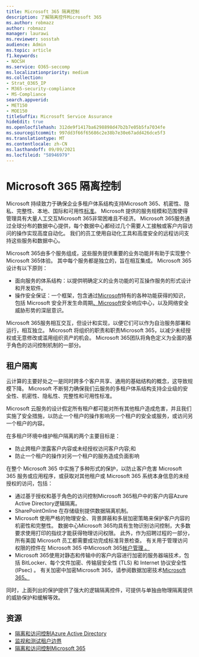 ```yaml
---
title: Microsoft 365 隔离控制
description: 了解隔离控件Microsoft 365
ms.author: robmazz
author: robmazz
manager: laurawi
ms.reviewer: sosstah
audience: Admin
ms.topic: article
f1.keywords:
- NOCSH
ms.service: O365-seccomp
ms.localizationpriority: medium
ms.collection:
- Strat_O365_IP
- M365-security-compliance
- MS-Compliance
search.appverid:
- MET150
- MOE150
titleSuffix: Microsoft Service Assurance
hideEdit: true
ms.openlocfilehash: 312de9f1417ba6298898d47b2b7e05b5fa7034fe
ms.sourcegitcommit: 997dd3f66f65686c2e38b7e30e67add426dce5f3
ms.translationtype: MT
ms.contentlocale: zh-CN
ms.lasthandoff: 09/09/2021
ms.locfileid: "58946979"
---
```

# <a name="microsoft-365-isolation-controls"></a>Microsoft 365 隔离控制

Microsoft 持续致力于确保企业多租户体系结构支持Microsoft 365、机密性、隐私、完整性、本地、国际和可用性[标准](https://www.microsoft.com/trust-center/compliance/compliance-overview)。 Microsoft 提供的服务规模和范围使得管理具有大量人工交互Microsoft 365非常困难且不经济。 Microsoft 365服务通过全球分布的数据中心提供，每个数据中心都经过几个需要人工接触或客户内容访问的操作实现高度自动化。 我们的员工使用自动化工具和高度安全的远程访问支持这些服务和数据中心。

Microsoft 365由多个服务组成，这些服务提供重要的业务功能并有助于实现整个Microsoft 365体验。 其中每个服务都是独立的，旨在相互集成。 Microsoft 365设计有以下原则：

- 面向服务的体系结构：以提供明确定义的业务功能的可互操作服务的形式设计和开发软件。
- [](https://www.microsoft.com/securityengineering/osa)操作安全保证：一个框架，包含通过[Microsoft](https://www.microsoft.com/sdl/default.aspx)特有的各种功能获得的知识，包括 Microsoft 安全开发生命周期[、Microsoft](https://www.microsoft.com/msrc)安全响应中心，以及网络安全威胁形势的深层意识。

Microsoft 365服务相互交互，但设计和实现，以便它们可以作为自治服务部署和运行，相互独立。 Microsoft 将组织的职责和职责Microsoft 365，以减少未经授权或无意修改或滥用组织资产的机会。 Microsoft 365团队将角色定义为全面的基于角色的访问控制机制的一部分。

## <a name="tenant-isolation"></a>租户隔离

云计算的主要好处之一是同时跨多个客户共享、通用的基础结构的概念，这导致规模下降。 Microsoft 不断努力确保我们云服务的多租户体系结构支持企业级的安全性、机密性、隐私性、完整性和可用性标准。

Microsoft 云服务的设计假定所有租户都可能对所有其他租户造成危害，并且我们实施了安全措施，以防止一个租户的操作影响另一个租户的安全或服务，或访问另一个租户的内容。

在多租户环境中维护租户隔离的两个主要目标是：

- 防止跨租户泄露客户内容或未经授权访问客户内容;和
- 防止一个租户的操作对另一个租户的服务造成负面影响

在整个 Microsoft 365 中实施了多种形式的保护，以防止客户危害 Microsoft 365 服务或应用程序，或获取对其他租户或 Microsoft 365 系统本身信息的未经授权的访问，包括：

- 通过基于授权和基于角色的访问控制Microsoft 365租户中的客户内容Azure Active Directory逻辑隔离。
- SharePointOnline 在存储级别提供数据隔离机制。
- Microsoft 使用严格的物理安全、背景屏蔽和多层加密策略来保护客户内容的机密性和完整性。 数据中心Microsoft 365均具有生物识别访问控制，大多数要求使用打印的指纹才能获得物理访问权限。 此外，作为招聘过程的一部分，所有美国 Microsoft 员工都需要成功完成标准背景检查。 有关用于管理访问权限的控件在 Microsoft 365 中Microsoft 365[帐户管理 。](assurance-microsoft-365-account-management.md)
- Microsoft 365使用对静态和传输中的客户内容进行加密的服务器端技术，包括 BitLocker、每个文件加密、传输层安全性 (TLS) 和 Internet 协议安全性 (IPsec) 。 有关加密中加密Microsoft 365，请参阅数据加密技术[Microsoft 365。](/microsoft-365/compliance/office-365-encryption-in-the-microsoft-cloud-overview)

同时，上面列出的保护提供了强大的逻辑隔离控件，可提供与单独由物理隔离提供的威胁保护和缓解等效。

## <a name="resources"></a>资源

- [隔离和访问控制Azure Active Directory](/microsoft-365/enterprise/microsoft-365-isolation-in-azure-active-directory)
- [监视和测试租户边界](assurance-monitoring-and-testing.md)
- [隔离和访问控制Microsoft 365](/microsoft-365/enterprise/microsoft-365-isolation-in-microsoft-365)
